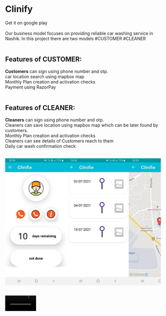 # Clinify
Get it on google play
<br>
<br>
Our business model focuses on providing reliable car washing service in Nashik.
In this project there are two models
#CUSTOMER
#CLEANER
<br>
<br>
<h2>Features of CUSTOMER:</h2>
<b>Customers</b> can sign using phone number and otp.
<br>
car location search using mapbox map
<br>
Monthly Plan creation and activation checks
<br>
Payment using RazorPay
<br><br>
<h2>Features of CLEANER:</h2>
<b>Cleaners</b> can sign using phone number and otp.
<br>
Cleaners can save location using mapbox map which can be later found by customers.
<br>
Monthly Plan creation and activation checks
<br>
Cleaners can see details of Customers reach to them
<br>
Daily car wash confirmation check
<br>
<br>
<pre><img src="app/images/126812758-c9ea5e30-68d6-4732-a3ed-e472b3d440b8.jpg" width="200"><img src="app/images/126813448-20685b77-1d06-4e2f-8a5b-1740296a6aca.jpg" width="200"><img src="app/images/126813970-49d2c5ab-59fc-4d03-a3d6-91a84ee68731.jpg" width="200"><pre>


<video src='https://user-images.githubusercontent.com/58764738/139266627-dfe2db20-deb5-4801-8990-5a6523362c5b.mp4' width="100">









